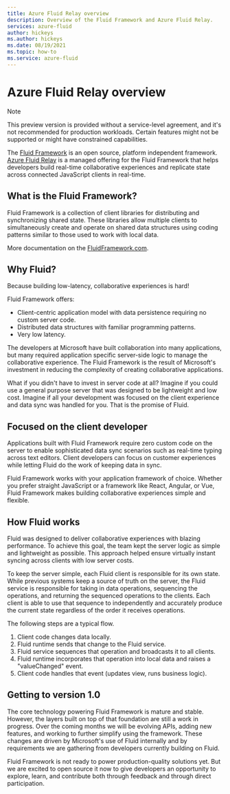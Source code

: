 ```yaml
---
title: Azure Fluid Relay overview
description: Overview of the Fluid Framework and Azure Fluid Relay.
services: azure-fluid
author: hickeys
ms.author: hickeys
ms.date: 08/19/2021
ms.topic: how-to
ms.service: azure-fluid
---
```


# Azure Fluid Relay overview

> [!NOTE]
> This preview version is provided without a service-level agreement, and it's not recommended for production workloads. Certain features might not be supported or might have constrained capabilities.

The [Fluid Framework](https://fluidframework.com/) is an open source, platform independent framework. [Azure Fluid Relay](../overview/overview.md) is a managed offering for the Fluid Framework that helps developers build real-time collaborative experiences and replicate state across connected JavaScript clients in real-time.

## What is the Fluid Framework?

Fluid Framework is a collection of client libraries for distributing and synchronizing shared state. These libraries allow multiple clients to simultaneously create and operate on shared data structures using coding patterns similar to those used to work with local data.

More documentation on the [FluidFramework.com](https://fluidframework.com).

## Why Fluid?

Because building low-latency, collaborative experiences is hard!

Fluid Framework offers:

- Client-centric application model with data persistence requiring no custom server code.
- Distributed data structures with familiar programming patterns.
- Very low latency.

The developers at Microsoft have built collaboration into many applications, but many required application specific server-side logic to manage the collaborative experience. The Fluid Framework is the result of Microsoft's investment in reducing the complexity of creating collaborative applications.

What if you didn't have to invest in server code at all? Imagine if you could use a general purpose server that was designed to be lightweight and low cost. Imagine if all your development was focused on the client experience and data sync was handled for you. That is the promise of Fluid.

## Focused on the client developer

Applications built with Fluid Framework require zero custom code on the server to enable sophisticated data sync scenarios such as real-time typing across text editors. Client developers can focus on customer experiences while letting Fluid do the work of keeping data in sync.

Fluid Framework works with your application framework of choice. Whether you prefer straight JavaScript or a framework like React, Angular, or Vue, Fluid Framework makes building collaborative experiences simple and flexible.

## How Fluid works

Fluid was designed to deliver collaborative experiences with blazing performance. To achieve this goal, the team kept the server logic as simple and lightweight as possible. This approach helped ensure virtually instant syncing across clients with low server costs.

To keep the server simple, each Fluid client is responsible for its own state. While previous systems keep a source of truth on the server, the Fluid service is responsible for taking in data operations, sequencing the operations, and returning the sequenced operations to the clients. Each client is able to use that sequence to independently and accurately produce the current state regardless of the order it receives operations.

The following steps are a typical flow.

1. Client code changes data locally.
1. Fluid runtime sends that change to the Fluid service.
1. Fluid service sequences that operation and broadcasts it to all clients.
1. Fluid runtime incorporates that operation into local data and raises a "valueChanged" event.
1. Client code handles that event (updates view, runs business logic).

## Getting to version 1.0

The core technology powering Fluid Framework is mature and stable. However, the layers built on top of that foundation are still a work in progress. Over the coming months we will be evolving APIs, adding new features, and working to further simplify using the framework. These changes are driven by Microsoft's use of Fluid internally and by requirements we are gathering from developers currently building on Fluid.

Fluid Framework is not ready to power production-quality solutions yet. But we are excited to open source it now to give developers an opportunity to explore, learn, and contribute both through feedback and through direct participation.
